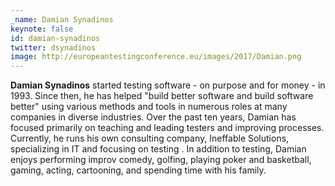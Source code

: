 ```yaml
---
_name: Damian Synadinos
keynote: false
id: damian-synadinos
twitter: dsynadinos
image: http://europeantestingconference.eu/images/2017/Damian.png
---
```

**Damian Synadinos** started testing software - on purpose and for money - in 1993. Since then, he has helped "build better software and build software better" using various methods and tools in numerous roles at many companies in diverse industries. Over the past ten years, Damian has focused primarily on teaching and leading testers and improving processes. Currently, he runs his own consulting company, Ineffable Solutions, specializing in IT and focusing on testing . In addition to testing, Damian enjoys performing improv comedy, golfing, playing poker and basketball, gaming, acting, cartooning, and spending time with his family.
